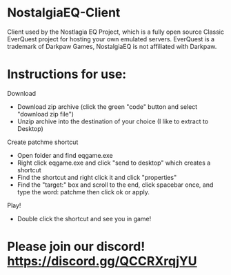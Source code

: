 # NostalgiaEQ-Client
Client used by the Nostlagia EQ Project, which is a fully open source Classic EverQuest project for hosting your own emulated servers.  EverQuest is a trademark of Darkpaw Games, NostalgiaEQ is not affiliated with Darkpaw.

# Instructions for use:

Download
* Download zip archive (click the green "code" button and select "download zip file")
* Unzip archive into the destination of your choice (I like to extract to Desktop)

Create patchme shortcut
* Open folder and find eqgame.exe
* Right click eqgame.exe and click "send to desktop" which creates a shortcut
* Find the shortcut and right click it and click "properties"
* Find the "target:" box and scroll to the end, click spacebar once, and type the word: patchme then click ok or apply.

Play!
* Double click the shortcut and see you in game!

# Please join our discord! https://discord.gg/QCCRXrqjYU
